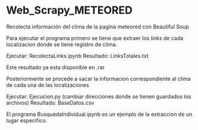 # Web_Scrapy_METEORED
Recolecta información del clima de la pagina meteored con Beautiful Soup

Para ejecutar el programa primero se tiene que extraer los links de cada localizacion donde se tiene registro de clima.

Ejecutar: RecolectaLinks.ipynb
Resultado: LinksTotales.txt

Este resultado ya esta disponible en .rar

Posteriormente se procede a sacar la informacion correspondiente al clima de cada una de las localizaciones

Ejecutar: Ejecucion.py (cambiar direcciones donde se tienen guardados los archivos)
Resultado: BaseDatos.csv



El programa BusquedaIndividual.ipynb es un ejemplo de la extraccion de un lugar especifico.
